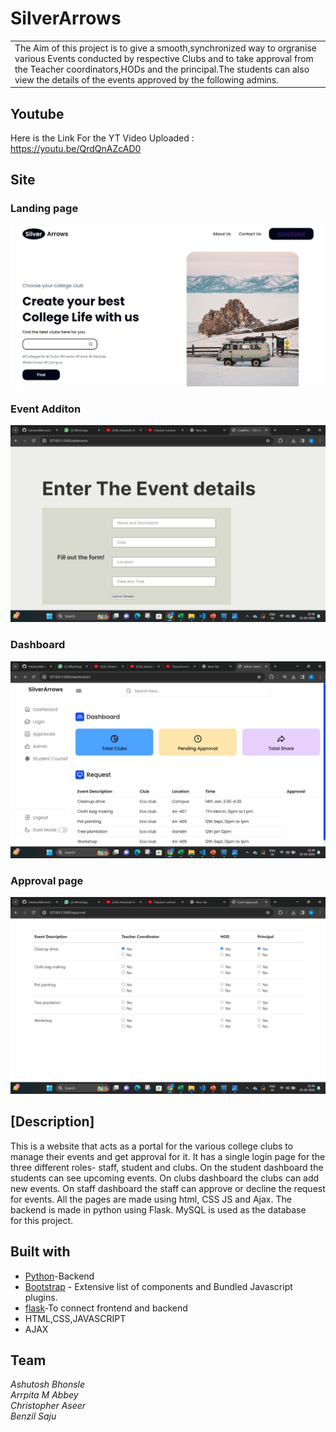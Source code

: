 # SilverArrows
<table>
<tr>
<td>The Aim of this project is to give a smooth,synchronized way to orgranise various Events conducted by respective Clubs and to take approval from the Teacher coordinators,HODs and the principal.The students can also view the details of the events approved by the following admins.

</td>
</tr>
</table>


## Youtube
Here is the Link For the YT Video Uploaded :  https://youtu.be/QrdQnAZcAD0


## Site

### Landing page

![](landing.jpg)

### Event Additon
![](event.jpg)

### Dashboard
![](dash.jpg)

### Approval page
![](approval.jpg)

## [Description]
This is a website that acts as a portal for the various college clubs to manage their events and get approval for it. It has a single login page for the three different roles- staff, student and clubs. On the student dashboard the students can see upcoming events. On clubs dashboard the  clubs can add new events. On staff dashboard the staff can approve or decline the request for events. All the pages are made using html, CSS JS and Ajax. The backend is made in python using Flask. MySQL is used as the database for this project.


## Built with
- [Python](https://www.python.org/)-Backend
- [Bootstrap](http://getbootstrap.com/) - Extensive list of components and  Bundled Javascript plugins.
- [flask](https://flask.palletsprojects.com/)-To connect frontend and backend
- HTML,CSS,JAVASCRIPT
- AJAX
  

## Team
*Ashutosh Bhonsle*<br>
*Arrpita M Abbey*<br>
*Christopher Aseer*<br>
*Benzil Saju*<br>
